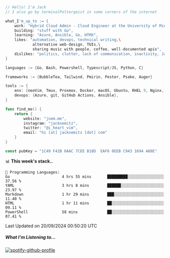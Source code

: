 ```go
// Hello! I'm Jack
// I also go by terminalPoltergeist in some corners of the internet

what_I'm_up_to := {
    work: "Hybrid Cloud Admin - Cloud Engineer at the University of Minnesota",
    building: "stuff with Go",
    learning: "Azure, Ansible, Go, HTMX",
    likes: "automation, devops, technical writing,\
            alternative web-design, TUIs,\
            sharing music with people, coffee, well-documented apis",
    dislikes: "politics, clutter, lack of communication, inactivity, Java",
}

languages := {Go, Bash, Powershell, Typescript/JS, Python, C}

frameworks := {BubbleTea, Tailwind, Pmirin, Pester, Psake, Auger}

tools := {
    env: {neoVim, Tmux, Proxmox, Docker, macOS, Ubuntu, RHEL 9, Nginx, DigitalOcean, Cloudflare},
    devops: {Azure, git, GitHub Actions, Ansible},
}

func find_me() {
    return {
        website: "jnem.me",
        instagram: "jacknemitz",
        twitter: "@i_heart_vim",
        email: "hi [at] jacknemitz [dot] com"
    }
}

const pubKey = "1C49 F42B 6AAC 7CEE B18D  EAF6 0EEB C943 1694 A88E"
```

<!--START_SECTION:waka-->
📊 **This week's stack..** 

```text
💬 Programming Languages: 
Go                       4 hrs 55 mins       █████████░░░░░░░░░░░░░░░░   37.56 % 
YAML                     3 hrs 8 mins        ██████░░░░░░░░░░░░░░░░░░░   23.97 % 
Markdown                 1 hr 29 mins        ███░░░░░░░░░░░░░░░░░░░░░░   11.40 % 
HTML                     1 hr 11 mins        ██░░░░░░░░░░░░░░░░░░░░░░░   09.11 % 
PowerShell               58 mins             ██░░░░░░░░░░░░░░░░░░░░░░░   07.41 % 
```


 Last Updated on 20/09/2024 00:50:20 UTC
<!--END_SECTION:waka-->

##### What I'm Listening to...

[![spotify-github-profile](https://jnem.me/listening-item?maxAge=2592000)](https://jnem.me/listening)
